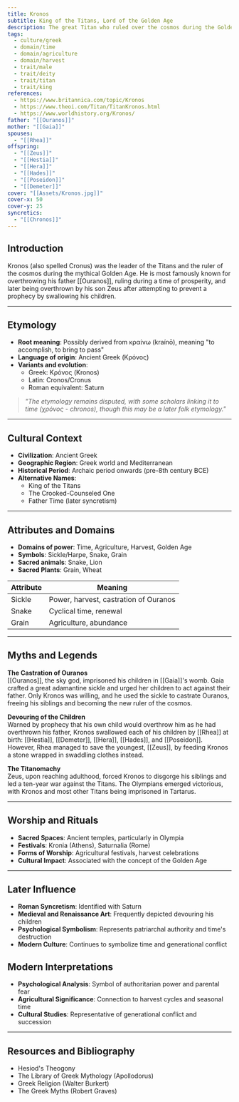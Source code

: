 ```yaml
---
title: Kronos
subtitle: King of the Titans, Lord of the Golden Age
description: The great Titan who ruled over the cosmos during the Golden Age, known for devouring his children in fear of prophecy
tags:
  - culture/greek
  - domain/time
  - domain/agriculture
  - domain/harvest
  - trait/male
  - trait/deity
  - trait/titan
  - trait/king
references:
  - https://www.britannica.com/topic/Kronos
  - https://www.theoi.com/Titan/TitanKronos.html
  - https://www.worldhistory.org/Kronos/
father: "[[Ouranos]]"
mother: "[[Gaia]]"
spouses: 
  - "[[Rhea]]"
offspring:
  - "[[Zeus]]"
  - "[[Hestia]]"
  - "[[Hera]]"
  - "[[Hades]]"
  - "[[Poseidon]]"
  - "[[Demeter]]"
cover: "[[Assets/Kronos.jpg]]"
cover-x: 50
cover-y: 25
syncretics:
  - "[[Chronos]]"
---
```

## Introduction
Kronos (also spelled Cronus) was the leader of the Titans and the ruler of the cosmos during the mythical Golden Age. He is most famously known for overthrowing his father [[Ouranos]], ruling during a time of prosperity, and later being overthrown by his son Zeus after attempting to prevent a prophecy by swallowing his children.

---

## Etymology

- **Root meaning**: Possibly derived from κραίνω (kraínō), meaning "to accomplish, to bring to pass"
- **Language of origin**: Ancient Greek (Κρόνος)
- **Variants and evolution**: 
  - Greek: Κρόνος (Kronos)
  - Latin: Cronos/Cronus
  - Roman equivalent: Saturn
  
> _"The etymology remains disputed, with some scholars linking it to time (χρόνος - chronos), though this may be a later folk etymology."_

---

## Cultural Context

- **Civilization**: Ancient Greek
- **Geographic Region**: Greek world and Mediterranean
- **Historical Period**: Archaic period onwards (pre-8th century BCE)
- **Alternative Names**:
  - King of the Titans
  - The Crooked-Counseled One
  - Father Time (later syncretism)

---

## Attributes and Domains

- **Domains of power**: Time, Agriculture, Harvest, Golden Age
- **Symbols**: Sickle/Harpe, Snake, Grain
- **Sacred animals**: Snake, Lion
- **Sacred Plants**: Grain, Wheat

| Attribute | Meaning |
|-----------|----------|
| Sickle | Power, harvest, castration of Ouranos |
| Snake | Cyclical time, renewal |
| Grain | Agriculture, abundance |

---

## Myths and Legends

**The Castration of Ouranos**  
[[Ouranos]], the sky god, imprisoned his children in [[Gaia]]'s womb. Gaia crafted a great adamantine sickle and urged her children to act against their father. Only Kronos was willing, and he used the sickle to castrate Ouranos, freeing his siblings and becoming the new ruler of the cosmos.

**Devouring of the Children**  
Warned by prophecy that his own child would overthrow him as he had overthrown his father, Kronos swallowed each of his children by [[Rhea]] at birth: [[Hestia]], [[Demeter]], [[Hera]], [[Hades]], and [[Poseidon]]. However, Rhea managed to save the youngest, [[Zeus]], by feeding Kronos a stone wrapped in swaddling clothes instead.

**The Titanomachy**  
Zeus, upon reaching adulthood, forced Kronos to disgorge his siblings and led a ten-year war against the Titans. The Olympians emerged victorious, with Kronos and most other Titans being imprisoned in Tartarus.

---

## Worship and Rituals

- **Sacred Spaces**: Ancient temples, particularly in Olympia
- **Festivals**: Kronia (Athens), Saturnalia (Rome)
- **Forms of Worship**: Agricultural festivals, harvest celebrations
- **Cultural Impact**: Associated with the concept of the Golden Age

---

## Later Influence

- **Roman Syncretism**: Identified with Saturn
- **Medieval and Renaissance Art**: Frequently depicted devouring his children
- **Psychological Symbolism**: Represents patriarchal authority and time's destruction
- **Modern Culture**: Continues to symbolize time and generational conflict

## Modern Interpretations

- **Psychological Analysis**: Symbol of authoritarian power and parental fear
- **Agricultural Significance**: Connection to harvest cycles and seasonal time
- **Cultural Studies**: Representative of generational conflict and succession

---

## Resources and Bibliography

- Hesiod's Theogony
- The Library of Greek Mythology (Apollodorus)
- Greek Religion (Walter Burkert)
- The Greek Myths (Robert Graves)